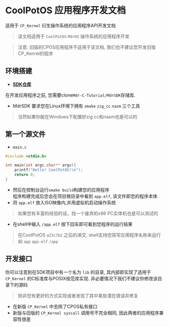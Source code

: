 # CoolPotOS 应用程序开发文档

适用于 `CP_Kernel` 衍生操作系统的应用程序API开发文档

> 该文档适用于 `CoolPotOS` `MdrOS` 操作系统的应用程序开发

> 注意: 旧版的CPOS应用程序不适用于该文档, 我们也不建议您开发旧版CP_Kenrel的程序

## 环境搭建

* [**SDK仓库**](https://github.com/Mdr-C-Tutorial/MdrSDK)

在开发应用程序之前, 您需要clone`Mdr-C-Tutorial/MdrSDK`存储库.

* MdrSDK 要求您在Linux环境下拥有 `xmake` `zig_cc` `nasm` 三个工具
> 当然如果你能在Windows下配置好zig cc和nasm也是可以的


## 第一个源文件

* `main.c`

```C 
#include <stdio.h>

int main(int argc,char** argv){
    printf("Hello! CoolPotOS!\n");
    return 0;
}
```

* 然后在控制台运行`xmake build`构建您的应用程序 \
  程序构建完成后您会在项目根目录中看到 `app.elf`, 该文件即您的程序本体
* 将 `app.elf` 放入ISO映像内,并用虚拟机启动操作系统
> 如果您有丰富的经验的话，找一个废弃的x86 PC实体机也是可以测试的

* 在shell中输入 `/app.elf` 按下回车即可看到您程序的运行结果
> 在CoolPotOS `a23c7b2` 之后的递交, shell支持您简写应用程序名称来运行 \
> 如 `app` `app.elf` `/app` 

## 开发接口

你可以注意到在SDK项目中有一个名为 `lib` 的目录, 其内部即实现了适用于 `CP_Kernel` 的C标准库与POSIX规范库实现. 非必要情况下我们不建议你修改该目录下的源码

> 除非您有更好的方式实现或者发现了其中某些潜在错误并修复

* 在新版 `CP_Kernel` 中去除了CPOS私有接口
* 新版与旧版的 `CP_Kernel syscall` 调用号不完全相同, 因此两者的应用程序兼容性很差
